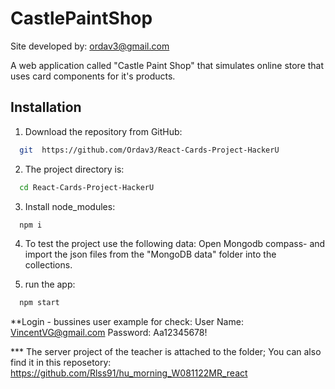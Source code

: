 # CastlePaintShop 
Site developed by: ordav3@gmail.com

A web application called "Castle Paint Shop" that simulates online store that uses card components for it's products.

## Installation

1. Download the repository from GitHub:

```bash
  git  https://github.com/Ordav3/React-Cards-Project-HackerU
```

2. The project directory is:

```bash
  cd React-Cards-Project-HackerU
```

3. Install node_modules:

```bash
  npm i
```

4. To test the project use the following data: Open Mongodb compass- and import the json files from the "MongoDB data" folder into the collections.

5. run the app:

```bash
  npm start
```

**Login - bussines user example for check:
User Name: VincentVG@gmail.com
Password: Aa12345678!

*** The server project of the teacher is attached to the folder; You can also find it in this reposetory:
https://github.com/Rlss91/hu_morning_W081122MR_react
